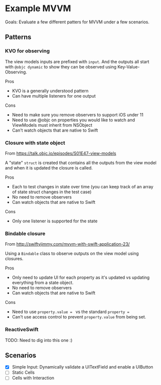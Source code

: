 # Example MVVM

Goals: Evaluate a few different patters for MVVM under a few scenarios.

## Patterns

### KVO for observing

The view models inputs are prefixed with `input`.  And the outputs all start with `@objc dynamic` to show they can be observed using Key-Value-Observing.

Pros
* KVO is a generally understood pattern
* Can have multiple listeners for one output

Cons
* Need to make sure you remove observers to support iOS under 11
* Need to use @objc on properties you would like to watch and ViewModels must inherit from NSObject
* Can't watch objects that are native to Swift

### Closure with state object

From https://talk.objc.io/episodes/S01E47-view-models

A "state" `struct` is created that contains all the outputs from the view model and when it is updated the closure is called.

Pros
* Each to test changes in state over time (you can keep track of an array of state struct changes in the test case)
* No need to remove observers
* Can watch objects that are native to Swift

Cons
* Only one listener is supported for the state

### Bindable closure

From http://swiftyjimmy.com/mvvm-with-swift-application-23/

Using a `Bindable` class to observe outputs on the view model using closures.

Pros
* Only need to update UI for each property as it's updated vs updating everything from a state object.
* No need to remove observers
* Can watch objects that are native to Swift

Cons
* Need to use `property.value = ` vs the standard `property = `
* Can't use access control to prevent `property.value` from being set.

### ReactiveSwift

TODO: Need to dig into this one :)

## Scenarios

- [X] Simple Input: Dynamically validate a UITextField and enable a UIButton
- [ ] Static Cells
- [ ] Cells with Interaction
